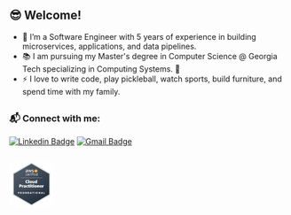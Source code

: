 ## 😎 Welcome!

- :telescope: I’m a Software Engineer with 5 years of experience in building microservices, applications, and data pipelines.
- 📚 I am pursuing my Master's degree in Computer Science @ Georgia Tech specializing in Computing Systems. 🐝
- :zap: I love to write code, play pickleball, watch sports, build furniture, and spend time with my family.

##

### 📬 Connect with me:
[![Linkedin Badge](https://img.shields.io/badge/-LinkedIn-blue?style=flat-square&logo=Linkedin&logoColor=white&link=https://www.linkedin.com/in/hemanthkollipara/)](https://www.linkedin.com/in/hayesroach)
[![Gmail Badge](https://img.shields.io/badge/-Gmail-d14836?style=flat-square&logo=Gmail&logoColor=white&link=mailto:roachbaseball@gmail.com)](mailto:roachbaseball@gmail.com)

##

<a href="https://www.credly.com/badges/c0b38986-c21b-4764-a335-8eee2785346f/linked_in_profile"><img src="aws.png" width="80"/></a>
